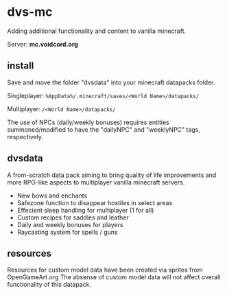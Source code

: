 # dvs-mc
Adding additional functionality and content to vanilla minecraft.

Server: **mc.voidcord.org**
## install
Save and move the folder "dvsdata" into your minecraft datapacks folder. 

Singleplayer: `%AppData%/.minecraft/saves/<World Name>/datapacks/`

Multiplayer: `/<World Name>/datapacks/`

The use of NPCs (daily/weekly bonuses) requires entities summoned/modified to have the "dailyNPC" and "weeklyNPC" tags, respectively.
## dvsdata
A from-scratch data pack aiming to bring quality of life improvements and more RPG-like aspects to multiplayer vanilla minecraft servers.
- New bows and enchants
- Safezone function to disappear hostiles in select areas
- Effecient sleep handling for multiplayer (1 for all)
- Custom recipes for saddles and leather
- Daily and weekly bonuses for players
- Raycasting system for spells / guns
## resources
Resources for custom model data have been created via sprites from OpenGameArt.org
The absense of custom model data will not affect overall functionality of this datapack.
